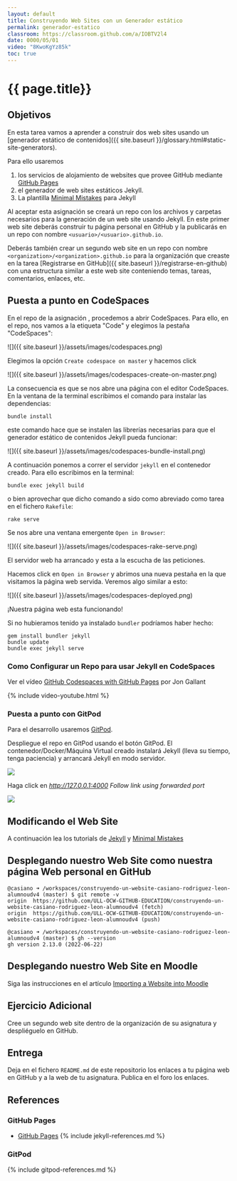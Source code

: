 ```yaml
---
layout: default
title: Construyendo Web Sites con un Generador estático
permalink: generador-estatico
classroom: https://classroom.github.com/a/IOBTV2l4
date: 0000/05/01
video: "8KwoKgYz85k"
toc: true
---
```


# {{ page.title}}

## Objetivos

En esta tarea vamos a aprender a construir dos web sites usando un [generador estático de contenidos]({{ site.baseurl }}/glossary.html#static-site-generators). 

Para ello usaremos 

1. los servicios de alojamiento de websites que provee GitHub mediante [GitHub Pages](https://pages.github.com/)
2. el generador de web sites estáticos Jekyll.
3. La plantilla [Minimal Mistakes](https://mmistakes.github.io/minimal-mistakes/docs/quick-start-guide/) para Jekyll

Al aceptar esta asignación se creará un repo con los archivos y carpetas necesarios para la generación de un web site usando Jekyll. En este primer web site deberás construir tu página personal en GitHub y la publicarás en un repo con nombre `<usuario>/<usuario>.github.io`.

Deberás también crear un segundo web site en un repo con nombre `<organization>/<organization>.github.io` para la organización que creaste en la tarea [Registrarse en GitHub]({{ site.baseurl }}/registrarse-en-github)  con una estructura similar a este web site conteniendo temas, tareas, comentarios, enlaces, etc. 

## Puesta a punto en CodeSpaces

En el repo de la asignación , procedemos a abrir CodeSpaces. Para ello, en el repo, 
nos vamos a la etiqueta "Code" y elegimos la pestaña "CodeSpaces":

![]({{ site.baseurl }}/assets/images/codespaces.png)

Elegimos la opción `Create codespace on master` y hacemos click

![]({{ site.baseurl }}/assets/images/codespaces-create-on-master.png)

La consecuencia es que se nos abre una página con el editor CodeSpaces. 
En la ventana de la terminal escribimos el comando para instalar las dependencias: 

```
bundle install
```

este comando hace que se instalen las librerías necesarias para que el generador estático de contenidos Jekyll pueda funcionar:

![]({{ site.baseurl }}/assets/images/codespaces-bundle-install.png)

A continuación ponemos a correr el servidor `jekyll` en el contenedor creado. Para ello escribimos en la terminal:

```
bundle exec jekyll build
```

o bien aprovechar que dicho comando a sido como abreviado como tarea en el fichero `Rakefile`:

```
rake serve
```

Se nos abre una ventana emergente `Open in Browser`:

![]({{ site.baseurl }}/assets/images/codespaces-rake-serve.png)

El servidor web ha arrancado y esta a la escucha de las peticiones.

Hacemos click en `Open in Browser` y abrimos una nueva pestaña en la que visitamos la página web servida. 
Veremos algo similar a esto:

![]({{ site.baseurl }}/assets/images/codespaces-deployed.png)

¡Nuestra página web esta funcionando!

Si no hubieramos tenido ya instalado `bundler` podríamos haber hecho:

```
gem install bundler jekyll
bundle update
bundle exec jekyll serve
```

### Como Configurar un Repo para usar Jekyll en CodeSpaces

Ver el vídeo [GitHub Codespaces with GitHub Pages](https://youtu.be/8KwoKgYz85k) por 
Jon Gallant

{% include video-youtube.html %}


### Puesta a punto con GitPod 

Para el desarrollo usaremos [GitPod](https://www.gitpod.io/docs/getting-started).

Despliegue el repo en GitPod usando el botón GitPod. 
El contenedor/Docker/Máquina Virtual creado instalará Jekyll (lleva su tiempo, tenga paciencia) y arrancará Jekyll en modo servidor.

![]({{site.baseurl}}/assets/images/jekyll-serve.png)

Haga click en *http://127.0.0.1:4000 Follow link using forwarded port*

![]({{site.baseurl}}/assets/images/minimal-mistakes.png)

## Modificando el Web Site

A continuación lea los tutorials de [Jekyll](https://jekyllrb.com/docs/) y [Minimal Mistakes](https://mmistakes.github.io/minimal-mistakes/docs/quick-start-guide/)

## Desplegando nuestro Web Site como nuestra página Web personal en GitHub


```
@casiano ➜ /workspaces/construyendo-un-website-casiano-rodriguez-leon-alumnoudv4 (master) $ git remote -v
origin  https://github.com/ULL-OCW-GITHUB-EDUCATION/construyendo-un-website-casiano-rodriguez-leon-alumnoudv4 (fetch)
origin  https://github.com/ULL-OCW-GITHUB-EDUCATION/construyendo-un-website-casiano-rodriguez-leon-alumnoudv4 (push)
```

```
@casiano ➜ /workspaces/construyendo-un-website-casiano-rodriguez-leon-alumnoudv4 (master) $ gh --version
gh version 2.13.0 (2022-06-22)
```

## Desplegando nuestro Web Site en Moodle

Siga las instrucciones en el artículo [Importing a Website into Moodle]({{site.baseurl}}/pages/moodle.html)


## Ejercicio Adicional

Cree un segundo web site dentro de la organización de su asignatura y despliéguelo en GitHub.

## Entrega

Deja en el fichero `README.md` de este repositorio los enlaces a tu página web en GitHub y a la web de tu asignatura. Publica en el foro los enlaces.

## References

### GitHub Pages

* [GitHub Pages](https://pages.github.com/)
{% include jekyll-references.md %}

### GitPod

{% include gitpod-references.md %}

